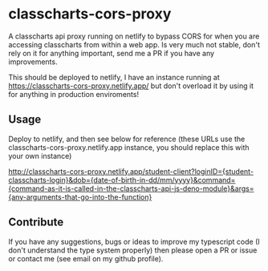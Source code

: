 # classcharts-cors-proxy

A classcharts api proxy running on netlify to bypass CORS for when you are accessing classcharts from within a web app.
Is very much not stable, don't rely on it for anything important, send me a PR if you have any improvements.

This should be deployed to netlify, I have an instance running at https://classcharts-cors-proxy.netlify.app/ but don't overload it by using it for anything in production enviroments!

## Usage
Deploy to netlify, and then see below for reference (these URLs use the classcharts-cors-proxy.netlify.app instance, you should replace this with your own instance)

http://classcharts-cors-proxy.netlify.app/student-client?loginID={student-classcharts-login}&dob={date-of-birth-in-dd/mm/yyyy}&command={command-as-it-is-called-in-the-classcharts-api-js-deno-module}&args={any-arguments-that-go-into-the-function}

## Contribute
If you have any suggestions, bugs or ideas to improve my typescript code (I don't understand the type system properly) then please open a PR or issue or contact me (see email on my github profile).